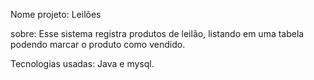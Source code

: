 Nome projeto: Leilões

sobre:
	Esse sistema registra produtos de leilão, listando em uma tabela podendo marcar o produto como vendido.

Tecnologias usadas: Java e mysql.